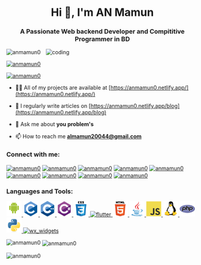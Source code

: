 <h1 align="center">Hi 👋, I'm AN Mamun</h1>
<h3 align="center">A Passionate Web backend Developer and Compititive Programmer in BD</h3>
<img align= "right" width ="400" alt="coding" src="https://i.pinimg.com/originals/18/2c/38/182c3877f717f3ecbbf379e36699aa0e.gif">
<p align="left"> <img src="https://komarev.com/ghpvc/?username=anmamun0&label=Profile%20views&color=0e75b6&style=flat" alt="anmamun0" /> </p>

<p align="left"> <a href="https://github.com/ryo-ma/github-profile-trophy"><img src="https://github-profile-trophy.vercel.app/?username=anmamun0" alt="anmamun0" /></a> </p>

<p align="left"> <a href="https://twitter.com/anmamun0" target="blank"><img src="https://img.shields.io/twitter/follow/anmamun0?logo=twitter&style=for-the-badge" alt="anmamun0" /></a> </p>

- 👨‍💻 All of my projects are available at [https://anmamun0.netlify.app/](https://anmamun0.netlify.app/)

- 📝 I regularly write articles on [https://anmamun0.netlify.app/blog](https://anmamun0.netlify.app/blog)

- 💬 Ask me about **you problem's**

- 📫 How to reach me **almamun20044@gmail.com**

<h3 align="left">Connect with me:</h3>
<p align="left">
<a href="https://twitter.com/anmamun0" target="blank"><img align="center" src="https://raw.githubusercontent.com/rahuldkjain/github-profile-readme-generator/master/src/images/icons/Social/twitter.svg" alt="anmamun0" height="30" width="40" /></a>
<a href="https://linkedin.com/in/anmamun0" target="blank"><img align="center" src="https://raw.githubusercontent.com/rahuldkjain/github-profile-readme-generator/master/src/images/icons/Social/linked-in-alt.svg" alt="anmamun0" height="30" width="40" /></a>
<a href="https://fb.com/anmamun0" target="blank"><img align="center" src="https://raw.githubusercontent.com/rahuldkjain/github-profile-readme-generator/master/src/images/icons/Social/facebook.svg" alt="anmamun0" height="30" width="40" /></a>
<a href="https://instagram.com/anmamun0" target="blank"><img align="center" src="https://raw.githubusercontent.com/rahuldkjain/github-profile-readme-generator/master/src/images/icons/Social/instagram.svg" alt="anmamun0" height="30" width="40" /></a>
<a href="https://www.codechef.com/users/anmamun0" target="blank"><img align="center" src="https://cdn.jsdelivr.net/npm/simple-icons@3.1.0/icons/codechef.svg" alt="anmamun0" height="30" width="40" /></a>
<a href="https://www.hackerrank.com/anmamun0" target="blank"><img align="center" src="https://raw.githubusercontent.com/rahuldkjain/github-profile-readme-generator/master/src/images/icons/Social/hackerrank.svg" alt="anmamun0" height="30" width="40" /></a>
<a href="https://codeforces.com/profile/anmamun0" target="blank"><img align="center" src="https://raw.githubusercontent.com/rahuldkjain/github-profile-readme-generator/master/src/images/icons/Social/codeforces.svg" alt="anmamun0" height="30" width="40" /></a>
<a href="https://www.leetcode.com/anmamun0" target="blank"><img align="center" src="https://raw.githubusercontent.com/rahuldkjain/github-profile-readme-generator/master/src/images/icons/Social/leet-code.svg" alt="anmamun0" height="30" width="40" /></a>
<a href="https://auth.geeksforgeeks.org/user/anmamun0" target="blank"><img align="center" src="https://raw.githubusercontent.com/rahuldkjain/github-profile-readme-generator/master/src/images/icons/Social/geeks-for-geeks.svg" alt="anmamun0" height="30" width="40" /></a>
</p>

<h3 align="left">Languages and Tools:</h3>
<p align="left"> <a href="https://developer.android.com" target="_blank" rel="noreferrer"> <img src="https://raw.githubusercontent.com/devicons/devicon/master/icons/android/android-original-wordmark.svg" alt="android" width="40" height="40"/> </a> <a href="https://www.cprogramming.com/" target="_blank" rel="noreferrer"> <img src="https://raw.githubusercontent.com/devicons/devicon/master/icons/c/c-original.svg" alt="c" width="40" height="40"/> </a> <a href="https://www.w3schools.com/cpp/" target="_blank" rel="noreferrer"> <img src="https://raw.githubusercontent.com/devicons/devicon/master/icons/cplusplus/cplusplus-original.svg" alt="cplusplus" width="40" height="40"/> </a> <a href="https://www.w3schools.com/cs/" target="_blank" rel="noreferrer"> <img src="https://raw.githubusercontent.com/devicons/devicon/master/icons/csharp/csharp-original.svg" alt="csharp" width="40" height="40"/> </a> <a href="https://www.w3schools.com/css/" target="_blank" rel="noreferrer"> <img src="https://raw.githubusercontent.com/devicons/devicon/master/icons/css3/css3-original-wordmark.svg" alt="css3" width="40" height="40"/> </a> <a href="https://flutter.dev" target="_blank" rel="noreferrer"> <img src="https://www.vectorlogo.zone/logos/flutterio/flutterio-icon.svg" alt="flutter" width="40" height="40"/> </a> <a href="https://www.w3.org/html/" target="_blank" rel="noreferrer"> <img src="https://raw.githubusercontent.com/devicons/devicon/master/icons/html5/html5-original-wordmark.svg" alt="html5" width="40" height="40"/> </a> <a href="https://www.java.com" target="_blank" rel="noreferrer"> <img src="https://raw.githubusercontent.com/devicons/devicon/master/icons/java/java-original.svg" alt="java" width="40" height="40"/> </a> <a href="https://developer.mozilla.org/en-US/docs/Web/JavaScript" target="_blank" rel="noreferrer"> <img src="https://raw.githubusercontent.com/devicons/devicon/master/icons/javascript/javascript-original.svg" alt="javascript" width="40" height="40"/> </a> <a href="https://www.linux.org/" target="_blank" rel="noreferrer"> <img src="https://raw.githubusercontent.com/devicons/devicon/master/icons/linux/linux-original.svg" alt="linux" width="40" height="40"/> </a> <a href="https://www.php.net" target="_blank" rel="noreferrer"> <img src="https://raw.githubusercontent.com/devicons/devicon/master/icons/php/php-original.svg" alt="php" width="40" height="40"/> </a> <a href="https://www.python.org" target="_blank" rel="noreferrer"> <img src="https://raw.githubusercontent.com/devicons/devicon/master/icons/python/python-original.svg" alt="python" width="40" height="40"/> </a> <a href="https://www.wxwidgets.org/" target="_blank" rel="noreferrer"> <img src="https://upload.wikimedia.org/wikipedia/commons/b/bb/WxWidgets.svg" alt="wx_widgets" width="40" height="40"/> </a> </p>

<p><img align="left" src="https://github-readme-stats.vercel.app/api/top-langs?username=anmamun0&show_icons=true&locale=en&layout=compact" alt="anmamun0" /></p>

<p>&nbsp;<img align="center" src="https://github-readme-stats.vercel.app/api?username=anmamun0&show_icons=true&locale=en" alt="anmamun0" /></p>

<p><img align="center" src="https://github-readme-streak-stats.herokuapp.com/?user=anmamun0&" alt="anmamun0" /></p>
